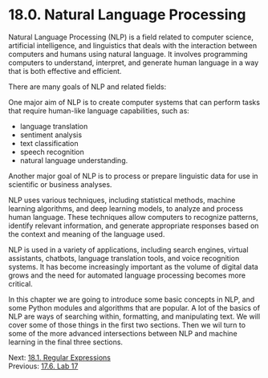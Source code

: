 # 18.0. Natural Language Processing

Natural Language Processing (NLP) is a field related to computer science, artificial intelligence, and linguistics that
deals with the interaction between computers and humans using natural language. It involves programming computers to
understand, interpret, and generate human language in a way that is both effective and efficient.

There are many goals of NLP and related fields:

One major aim of NLP is to create computer systems that can perform tasks that require human-like language capabilities,
such as:

- language translation
- sentiment analysis
- text classification
- speech recognition
- natural language understanding.

Another major goal of NLP is to process or prepare linguistic data for use in scientific or business analyses.

NLP uses various techniques, including statistical methods, machine learning algorithms, and deep learning models, to
analyze and process human language. These techniques allow computers to recognize patterns, identify relevant
information, and generate appropriate responses based on the context and meaning of the language used.

NLP is used in a variety of applications, including search engines, virtual assistants, chatbots, language translation
tools, and voice recognition systems. It has become increasingly important as the volume of digital data grows and the
need for automated language processing becomes more critical.

In this chapter we are going to introduce some basic concepts in NLP, and some Python modules and algorithms that are
popular. A lot of the basics of NLP are ways of searching within, formatting, and manipulating text. We will cover some
of those things in the first two sections. Then we wil turn to some of the more advanced intersections between NLP and
machine learning in the final three sections.

Next: [18.1. Regular Expressions](18.1.%20Regular%20Expressions.md)<br>
Previous: [17.6. Lab 17](../CH17/17.6.%20Lab%2017.md)
